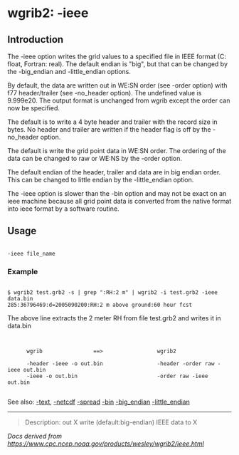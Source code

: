 # wgrib2: -ieee

## Introduction

The -ieee option writes the grid values to a specified
file in IEEE format (C: float, Fortran: real). The default endian is "big",
but that can be changed by the
-big_endian and
-little_endian options.

By default, the data are written out in
WE:SN order (see -order option) with f77 header/trailer (see -no_header option). The
undefined value is 9.999e20. The output format is unchanged from wgrib except
the order can now be specified.

The default is to write a 4 byte header and trailer with the record size in bytes.
No header and trailer are written if the header flag is off by
the -no_header option.

The default is write the grid point data in WE:SN order. The ordering of the data
can be changed to raw or WE:NS by the -order option.

The default endian of the header, trailer and data are in big endian order. This can
be changed to little endian by the -little_endian option.

The -ieee option is slower than the -bin option and may not be exact on an ieee
machine because all grid point data is converted from the native format into ieee format
by a software routine.

## Usage

```

-ieee file_name

```

### Example

```

$ wgrib2 test.grb2 -s | grep ":RH:2 m" | wgrib2 -i test.grb2 -ieee data.bin
285:36796469:d=2005090200:RH:2 m above ground:60 hour fcst

```

The above line extracts the 2 meter RH from file test.grb2 and writes it in data.bin

```


      wgrib                ==>                 wgrib2

      -header -ieee -o out.bin                 -header -order raw -ieee out.bin
      -ieee -o out.bin                         -order raw -ieee out.bin


```

See also: [-text](./text.md),
[-netcdf](./netcdf.md)
[-spread](./spread.md)
[-bin](./bin.md)
[-big_endian](./big_endian.md)
[-little_endian](./big_endian.md)

---

> Description: out X write (default:big-endian) IEEE data to X

_Docs derived from <https://www.cpc.ncep.noaa.gov/products/wesley/wgrib2/ieee.html>_
